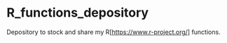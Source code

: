 # R_functions_depository
Depository to stock and share my R[https://www.r-project.org/] functions.  
